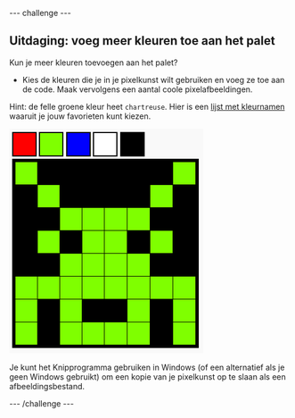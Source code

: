 --- challenge ---

## Uitdaging: voeg meer kleuren toe aan het palet

Kun je meer kleuren toevoegen aan het palet?

+ Kies de kleuren die je in je pixelkunst wilt gebruiken en voeg ze toe aan de code. Maak vervolgens een aantal coole pixelafbeeldingen.

Hint: de felle groene kleur heet `chartreuse`. Hier is een [lijst met kleurnamen](https://www.w3schools.com/colors/colors_names.asp) waaruit je jouw favorieten kunt kiezen.

![screenshot](images/pixel-art-final.png)

Je kunt het Knipprogramma gebruiken in Windows (of een alternatief als je geen Windows gebruikt) om een ​​kopie van je pixelkunst op te slaan als een afbeeldingsbestand.

--- /challenge ---